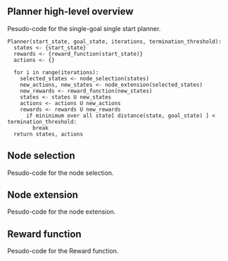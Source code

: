 ## Planner high-level overview
Pesudo-code for the single-goal single start planner.

```
Planner(start_state, goal_state, iterations, termination_threshold):
  states <- {start_state}
  rewards <- {reward_function(start_state)}
  actions <- {}

  for i in range(iterations):
    selected_states <- node_selection(states)
    new_actions, new_states <- node_extension(selected_states)
    new_rewards <- reward_function(new_states)
    states <- states U new_states
    actions <- actions U new_actions
    rewards <- rewards U new_rewards
      if mininimum over all state[ distance(state, goal_state) ] < termination_threshold:
        break
  return states, actions
```

## Node selection
Pesudo-code for the node selection.

## Node extension
Pesudo-code for the node extension.

## Reward function
Pesudo-code for the Reward function.
